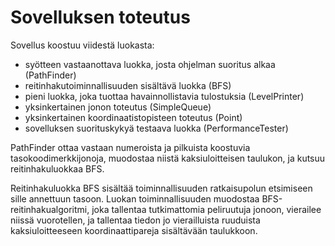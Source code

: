 # Sovelluksen toteutus

Sovellus koostuu viidestä luokasta:
* syötteen vastaanottava luokka, josta ohjelman suoritus alkaa (PathFinder)
* reitinhakutoiminnallisuuden sisältävä luokka (BFS)
* pieni luokka, joka tuottaa havainnollistavia tulostuksia (LevelPrinter)
* yksinkertainen jonon toteutus (SimpleQueue)
* yksinkertainen koordinaatistopisteen toteutus (Point)
* sovelluksen suorituskykyä testaava luokka (PerformanceTester)

PathFinder ottaa vastaan numeroista ja pilkuista koostuvia tasokoodimerkkijonoja, muodostaa niistä kaksiuloitteisen taulukon, ja kutsuu reitinhakuluokkaa BFS.

Reitinhakuluokka BFS sisältää toiminnallisuuden ratkaisupolun etsimiseen sille annettuun tasoon. Luokan toiminnallisuuden muodostaa BFS-reitinhakualgoritmi, joka tallentaa tutkimattomia peliruutuja jonoon, vierailee niissä vuorotellen, ja tallentaa tiedon jo vierailluista ruuduista kaksiuloitteeseen koordinaattipareja sisältävään taulukkoon.
